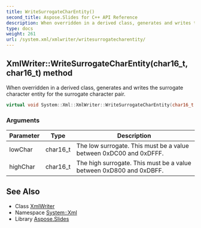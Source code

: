 ```yaml
---
title: WriteSurrogateCharEntity()
second_title: Aspose.Slides for C++ API Reference
description: When overridden in a derived class, generates and writes the surrogate character entity for the surrogate character pair.
type: docs
weight: 261
url: /system.xml/xmlwriter/writesurrogatecharentity/
---
```

## XmlWriter::WriteSurrogateCharEntity(char16_t, char16_t) method


When overridden in a derived class, generates and writes the surrogate character entity for the surrogate character pair.

```cpp
virtual void System::Xml::XmlWriter::WriteSurrogateCharEntity(char16_t lowChar, char16_t highChar)=0
```


### Arguments

| Parameter | Type | Description |
| --- | --- | --- |
| lowChar | char16_t | The low surrogate. This must be a value between 0xDC00 and 0xDFFF. |
| highChar | char16_t | The high surrogate. This must be a value between 0xD800 and 0xDBFF. |

## See Also

* Class [XmlWriter](../)
* Namespace [System::Xml](../../)
* Library [Aspose.Slides](../../../)